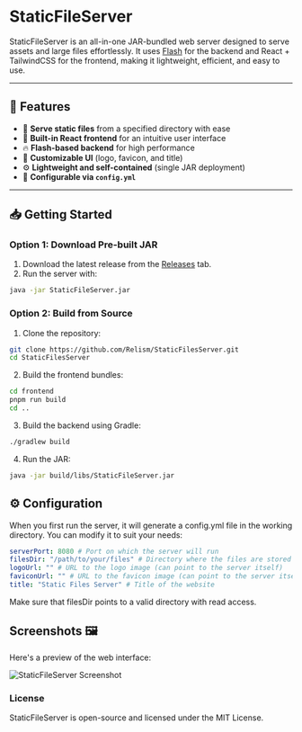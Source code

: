 # StaticFileServer

StaticFileServer is an all-in-one JAR-bundled web server designed to serve assets and large files effortlessly. It uses [Flash](https://github.com/Pixel-Services/flash) for the backend and React + TailwindCSS for the frontend, making it lightweight, efficient, and easy to use.

---

## 🌟 Features

- 📂 **Serve static files** from a specified directory with ease
- 🚀 **Built-in React frontend** for an intuitive user interface
- 🔥 **Flash-based backend** for high performance
- 🎨 **Customizable UI** (logo, favicon, and title)
- ⚙️ **Lightweight and self-contained** (single JAR deployment)
- 🔧 **Configurable via `config.yml`**

---

## 📥 Getting Started

### Option 1: Download Pre-built JAR

1. Download the latest release from the [Releases](https://github.com/Relism/StaticFilesServer/releases) tab.
2. Run the server with:

```sh
java -jar StaticFileServer.jar
```

### Option 2: Build from Source
1. Clone the repository:

```sh
git clone https://github.com/Relism/StaticFilesServer.git
cd StaticFilesServer
```

2. Build the frontend bundles:

```sh
cd frontend
pnpm run build
cd ..
```

3. Build the backend using Gradle:

```sh
./gradlew build
```

4. Run the JAR:

```sh
java -jar build/libs/StaticFileServer.jar
```

## ⚙️ Configuration
When you first run the server, it will generate a config.yml file in the working directory. You can modify it to suit your needs:

```yaml
serverPort: 8080 # Port on which the server will run
filesDir: "/path/to/your/files" # Directory where the files are stored
logoUrl: "" # URL to the logo image (can point to the server itself)
faviconUrl: "" # URL to the favicon image (can point to the server itself)
title: "Static Files Server" # Title of the website
```

Make sure that filesDir points to a valid directory with read access.

## Screenshots 🖼️

Here's a preview of the web interface:

![StaticFileServer Screenshot](https://static.pixel-services.com/static/assets/relism/github/screenshots/staticfileserver_screenshot.png)

### License

StaticFileServer is open-source and licensed under the MIT License.
